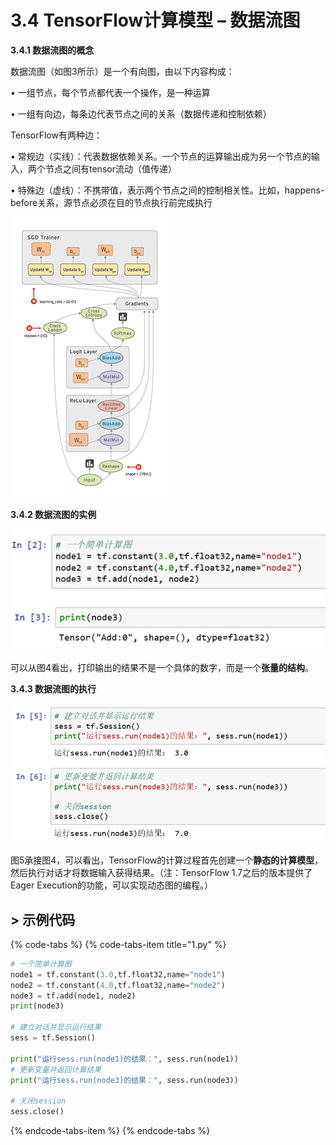 # 3.4  TensorFlow计算模型 – 数据流图

**3.4.1 数据流图的概念**

数据流图（如图3所示）是一个有向图，由以下内容构成：

•        一组节点，每个节点都代表一个操作，是一种运算

•        一组有向边，每条边代表节点之间的关系（数据传递和控制依赖）

TensorFlow有两种边：

•        常规边（实线）：代表数据依赖关系。一个节点的运算输出成为另一个节点的输入，两个节点之间有tensor流动（值传递）

•        特殊边（虚线）：不携带值，表示两个节点之间的控制相关性。比如，happens-before关系，源节点必须在目的节点执行前完成执行

![&#x56FE;3-3 &#x6570;&#x636E;&#x6D41;&#x56FE;](../../.gitbook/assets/1.gif)

**3.4.2 数据流图的实例**

![ &#x56FE;3-4 &#x4E00;&#x4E2A;&#x7B80;&#x5355;&#x7684;&#x8BA1;&#x7B97;&#x56FE;](../../.gitbook/assets/bu-huo.PNG)

可以从图4看出，打印输出的结果不是一个具体的数字，而是一个**张量的结构**。

**3.4.3 数据流图的执行**

![ &#x56FE;3-5 &#x6570;&#x636E;&#x6D41;&#x56FE;&#x7684;&#x6267;&#x884C;](../../.gitbook/assets/1%20%281%29.png)

图5承接图4，可以看出，TensorFlow的计算过程首先创建一个**静态的计算模型**，然后执行对话才将数据输入获得结果。（注：TensorFlow 1.7之后的版本提供了Eager Execution的功能，可以实现动态图的编程。）

## &gt; 示例代码 <a id="shi-li-dai-ma"></a>

{% code-tabs %}
{% code-tabs-item title="1.py" %}
```python
# 一个简单计算图
node1 = tf.constant(3.0,tf.float32,name="node1")
node2 = tf.constant(4.0,tf.float32,name="node2")
node3 = tf.add(node1, node2)
print(node3)

# 建立对话并显示运行结果
sess = tf.Session()

print("运行sess.run(node1)的结果：", sess.run(node1))
# 更新变量并返回计算结果
print("运行sess.run(node3)的结果：", sess.run(node3))

# 关闭session
sess.close()
```
{% endcode-tabs-item %}
{% endcode-tabs %}

